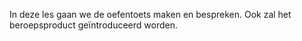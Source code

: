 In deze les gaan we de oefentoets maken en bespreken. Ook zal het beroepsproduct geïntroduceerd worden.
